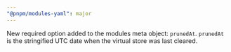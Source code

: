 ```yaml
---
"@pnpm/modules-yaml": major
---
```


New required option added to the modules meta object: `prunedAt`. `prunedAt` is the stringified UTC date when the virtual store was last cleared.
